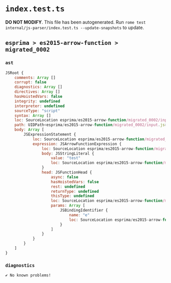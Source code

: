 # `index.test.ts`

**DO NOT MODIFY**. This file has been autogenerated. Run `rome test internal/js-parser/index.test.ts --update-snapshots` to update.

## `esprima > es2015-arrow-function > migrated_0002`

### `ast`

```javascript
JSRoot {
	comments: Array []
	corrupt: false
	diagnostics: Array []
	directives: Array []
	hasHoistedVars: false
	integrity: undefined
	interpreter: undefined
	sourceType: "script"
	syntax: Array []
	loc: SourceLocation esprima/es2015-arrow-function/migrated_0002/input.js 1:0-2:0
	path: UIDPath<esprima/es2015-arrow-function/migrated_0002/input.js>
	body: Array [
		JSExpressionStatement {
			loc: SourceLocation esprima/es2015-arrow-function/migrated_0002/input.js 1:0-1:13
			expression: JSArrowFunctionExpression {
				loc: SourceLocation esprima/es2015-arrow-function/migrated_0002/input.js 1:0-1:13
				body: JSStringLiteral {
					value: "test"
					loc: SourceLocation esprima/es2015-arrow-function/migrated_0002/input.js 1:7-1:13
				}
				head: JSFunctionHead {
					async: false
					hasHoistedVars: false
					rest: undefined
					returnType: undefined
					thisType: undefined
					loc: SourceLocation esprima/es2015-arrow-function/migrated_0002/input.js 1:0-1:6
					params: Array [
						JSBindingIdentifier {
							name: "e"
							loc: SourceLocation esprima/es2015-arrow-function/migrated_0002/input.js 1:1-1:2 (e)
						}
					]
				}
			}
		}
	]
}
```

### `diagnostics`

```
✔ No known problems!

```
